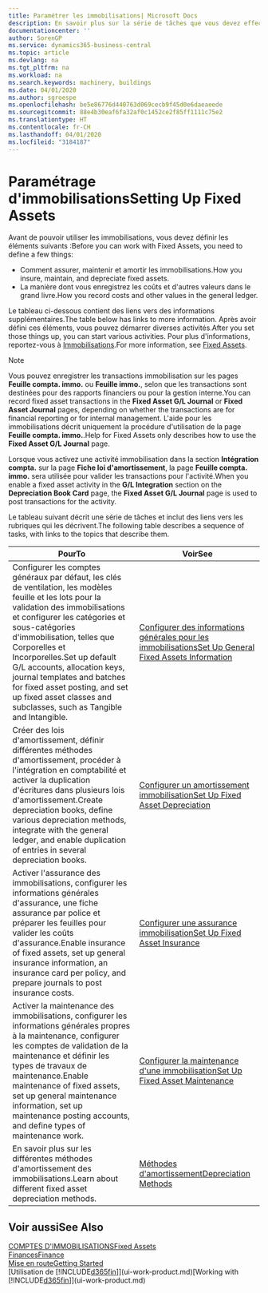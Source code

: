 ```yaml
---
title: Paramétrer les immobilisations| Microsoft Docs
description: En savoir plus sur la série de tâches que vous devez effectuer pour configurer les immobilisations, telles que les machines ou les bâtiments.
documentationcenter: ''
author: SorenGP
ms.service: dynamics365-business-central
ms.topic: article
ms.devlang: na
ms.tgt_pltfrm: na
ms.workload: na
ms.search.keywords: machinery, buildings
ms.date: 04/01/2020
ms.author: sgroespe
ms.openlocfilehash: be5e86776d440763d069cecb9f45d0e6daeaeede
ms.sourcegitcommit: 88e4b30eaf6fa32af0c1452ce2f85ff1111c75e2
ms.translationtype: HT
ms.contentlocale: fr-CH
ms.lasthandoff: 04/01/2020
ms.locfileid: "3184187"
---
```

# <a name="setting-up-fixed-assets"></a><span data-ttu-id="bc0a3-103">Paramétrage d'immobilisations</span><span class="sxs-lookup"><span data-stu-id="bc0a3-103">Setting Up Fixed Assets</span></span>
<span data-ttu-id="bc0a3-104">Avant de pouvoir utiliser les immobilisations, vous devez définir les éléments suivants :</span><span class="sxs-lookup"><span data-stu-id="bc0a3-104">Before you can work with Fixed Assets, you need to define a few things:</span></span>  

* <span data-ttu-id="bc0a3-105">Comment assurer, maintenir et amortir les immobilisations.</span><span class="sxs-lookup"><span data-stu-id="bc0a3-105">How you insure, maintain, and depreciate fixed assets.</span></span>  
* <span data-ttu-id="bc0a3-106">La manière dont vous enregistrez les coûts et d'autres valeurs dans le grand livre.</span><span class="sxs-lookup"><span data-stu-id="bc0a3-106">How you record costs and other values in the general ledger.</span></span>  

<span data-ttu-id="bc0a3-107">Le tableau ci-dessous contient des liens vers des informations supplémentaires.</span><span class="sxs-lookup"><span data-stu-id="bc0a3-107">The table below has links to more information.</span></span> <span data-ttu-id="bc0a3-108">Après avoir défini ces éléments, vous pouvez démarrer diverses activités.</span><span class="sxs-lookup"><span data-stu-id="bc0a3-108">After you set those things up, you can start various activities.</span></span> <span data-ttu-id="bc0a3-109">Pour plus d'informations, reportez-vous à [Immobilisations](fa-manage.md).</span><span class="sxs-lookup"><span data-stu-id="bc0a3-109">For more information, see [Fixed Assets](fa-manage.md).</span></span>  

> [!NOTE]  
>   <span data-ttu-id="bc0a3-110">Vous pouvez enregistrer les transactions immobilisation sur les pages **Feuille compta. immo.** ou **Feuille immo.**, selon que les transactions sont destinées pour des rapports financiers ou pour la gestion interne.</span><span class="sxs-lookup"><span data-stu-id="bc0a3-110">You can record fixed asset transactions in the **Fixed Asset G/L Journal** or **Fixed Asset Journal** pages, depending on whether the transactions are for financial reporting or for internal management.</span></span> <span data-ttu-id="bc0a3-111">L'aide pour les immobilisations décrit uniquement la procédure d'utilisation de la page **Feuille compta. immo.**.</span><span class="sxs-lookup"><span data-stu-id="bc0a3-111">Help for Fixed Assets only describes how to use the **Fixed Asset G/L Journal** page.</span></span>  

<span data-ttu-id="bc0a3-112">Lorsque vous activez une activité immobilisation dans la section **Intégration compta.** sur la page **Fiche loi d'amortissement**, la page **Feuille compta. immo.** sera utilisée pour valider les transactions pour l'activité.</span><span class="sxs-lookup"><span data-stu-id="bc0a3-112">When you enable a fixed asset activity in the **G/L Integration** section on the **Depreciation Book Card** page, the **Fixed Asset G/L Journal** page is used to post transactions for the activity.</span></span>

<span data-ttu-id="bc0a3-113">Le tableau suivant décrit une série de tâches et inclut des liens vers les rubriques qui les décrivent.</span><span class="sxs-lookup"><span data-stu-id="bc0a3-113">The following table describes a sequence of tasks, with links to the topics that describe them.</span></span>  

| <span data-ttu-id="bc0a3-114">Pour</span><span class="sxs-lookup"><span data-stu-id="bc0a3-114">To</span></span> | <span data-ttu-id="bc0a3-115">Voir</span><span class="sxs-lookup"><span data-stu-id="bc0a3-115">See</span></span> |
| --- | --- |
| <span data-ttu-id="bc0a3-116">Configurer les comptes généraux par défaut, les clés de ventilation, les modèles feuille et les lots pour la validation des immobilisations et configurer les catégories et sous-catégories d'immobilisation, telles que Corporelles et Incorporelles.</span><span class="sxs-lookup"><span data-stu-id="bc0a3-116">Set up default G/L accounts, allocation keys, journal templates and batches for fixed asset posting, and set up fixed asset classes and subclasses, such as Tangible and Intangible.</span></span> |[<span data-ttu-id="bc0a3-117">Configurer des informations générales pour les immobilisations</span><span class="sxs-lookup"><span data-stu-id="bc0a3-117">Set Up General Fixed Assets Information</span></span>](fa-how-setup-general.md) |
| <span data-ttu-id="bc0a3-118">Créer des lois d'amortissement, définir différentes méthodes d'amortissement, procéder à l'intégration en comptabilité et activer la duplication d'écritures dans plusieurs lois d'amortissement.</span><span class="sxs-lookup"><span data-stu-id="bc0a3-118">Create depreciation books, define various depreciation methods, integrate with the general ledger, and enable duplication of entries in several depreciation books.</span></span> |[<span data-ttu-id="bc0a3-119">Configurer un amortissement immobilisation</span><span class="sxs-lookup"><span data-stu-id="bc0a3-119">Set Up Fixed Asset Depreciation</span></span>](fa-how-setup-depreciation.md) |
| <span data-ttu-id="bc0a3-120">Activer l'assurance des immobilisations, configurer les informations générales d'assurance, une fiche assurance par police et préparer les feuilles pour valider les coûts d'assurance.</span><span class="sxs-lookup"><span data-stu-id="bc0a3-120">Enable insurance of fixed assets, set up general insurance information, an insurance card per policy, and prepare journals to post insurance costs.</span></span> |[<span data-ttu-id="bc0a3-121">Configurer une assurance immobilisation</span><span class="sxs-lookup"><span data-stu-id="bc0a3-121">Set Up Fixed Asset Insurance</span></span>](fa-how-setup-insurance.md) |
| <span data-ttu-id="bc0a3-122">Activer la maintenance des immobilisations, configurer les informations générales propres à la maintenance, configurer les comptes de validation de la maintenance et définir les types de travaux de maintenance.</span><span class="sxs-lookup"><span data-stu-id="bc0a3-122">Enable maintenance of fixed assets, set up general maintenance information, set up maintenance posting accounts, and define types of maintenance work.</span></span> |[<span data-ttu-id="bc0a3-123">Configurer la maintenance d'une immobilisation</span><span class="sxs-lookup"><span data-stu-id="bc0a3-123">Set Up Fixed Asset Maintenance</span></span>](fa-how-setup-maintenance.md) |
| <span data-ttu-id="bc0a3-124">En savoir plus sur les différentes méthodes d'amortissement des immobilisations.</span><span class="sxs-lookup"><span data-stu-id="bc0a3-124">Learn about different fixed asset depreciation methods.</span></span> |[<span data-ttu-id="bc0a3-125">Méthodes d'amortissement</span><span class="sxs-lookup"><span data-stu-id="bc0a3-125">Depreciation Methods</span></span>](fa-depreciation-methods.md) |

## <a name="see-also"></a><span data-ttu-id="bc0a3-126">Voir aussi</span><span class="sxs-lookup"><span data-stu-id="bc0a3-126">See Also</span></span>
[<span data-ttu-id="bc0a3-127">COMPTES D'IMMOBILISATIONS</span><span class="sxs-lookup"><span data-stu-id="bc0a3-127">Fixed Assets</span></span>](fa-manage.md)  
[<span data-ttu-id="bc0a3-128">Finances</span><span class="sxs-lookup"><span data-stu-id="bc0a3-128">Finance</span></span>](finance.md)  
[<span data-ttu-id="bc0a3-129">Mise en route</span><span class="sxs-lookup"><span data-stu-id="bc0a3-129">Getting Started</span></span>](product-get-started.md)  
<span data-ttu-id="bc0a3-130">[Utilisation de [!INCLUDE[d365fin](includes/d365fin_md.md)]](ui-work-product.md)</span><span class="sxs-lookup"><span data-stu-id="bc0a3-130">[Working with [!INCLUDE[d365fin](includes/d365fin_md.md)]](ui-work-product.md)</span></span>
